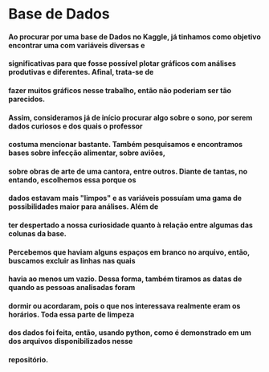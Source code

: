 # Base de Dados

#### Ao procurar por uma base de Dados no Kaggle, já tinhamos como objetivo encontrar uma com variáveis diversas e
#### significativas para que fosse possível plotar gráficos com análises produtivas e diferentes. Afinal, trata-se de 
#### fazer muitos gráficos nesse trabalho, então não poderiam ser tão parecidos.

#### Assim, consideramos já de início procurar algo sobre o sono, por serem dados curiosos e dos quais o professor
#### costuma mencionar bastante. Também pesquisamos e encontramos bases sobre infecção alimentar, sobre aviões,
#### sobre obras de arte de uma cantora, entre outros. Diante de tantas, no entando, escolhemos essa porque os 
#### dados estavam mais "limpos" e as variáveis possuíam uma gama de possibilidades maior para análises. Além de
#### ter despertado a nossa curiosidade quanto à relação entre algumas das colunas da base.

#### Percebemos que haviam alguns espaços em branco no arquivo, então, buscamos excluir as linhas nas quais 
#### havia ao menos um vazio. Dessa forma, também tiramos as datas de quando as pessoas analisadas foram 
#### dormir ou acordaram, pois o que nos interessava realmente eram os horários. Toda essa parte de limpeza
#### dos dados foi feita, então, usando python, como é demonstrado em um dos arquivos disponibilizados nesse 
#### repositório.
